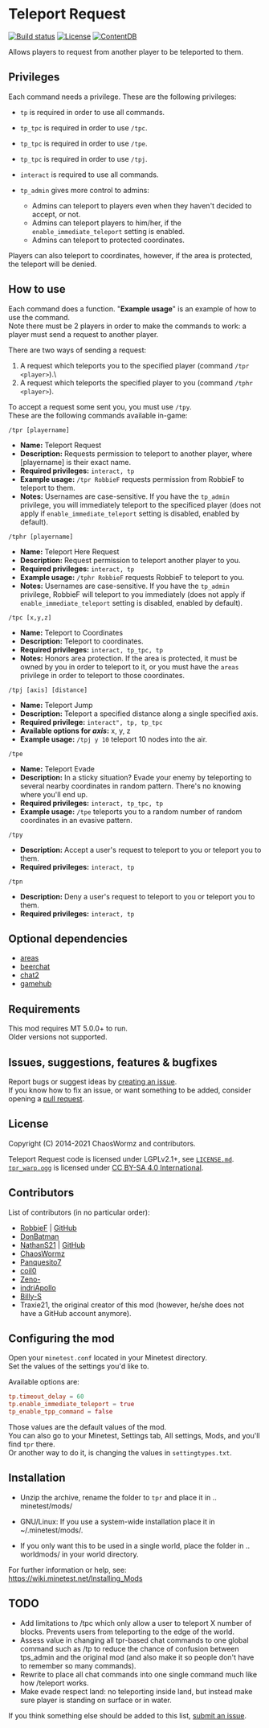 # Teleport Request

[![Build status](https://github.com/ChaosWormz/teleport-request/workflows/build/badge.svg)](https://github.com/ChaosWormz/teleport-request/actions)
[![License](https://img.shields.io/badge/license-LGPLv2.1%2B-blue.svg)](https://www.gnu.org/licenses/old-licenses/lgpl-2.1.en.html)
[![ContentDB](https://content.minetest.net/packages/Traxie21/tpr/shields/downloads/)](https://content.minetest.net/packages/Traxie21/tpr/)

Allows players to request from another player to be teleported to them.

## Privileges

Each command needs a privilege. These are the following privileges:

- `tp` is required in order to use all commands.
- `tp_tpc` is required in order to use `/tpc`.
- `tp_tpc` is required in order to use `/tpe`.
- `tp_tpc` is required in order to use `/tpj`.
- `interact` is required to use all commands.
- `tp_admin` gives more control to admins:

  - Admins can teleport to players even when they haven't decided to accept, or not.
  - Admins can teleport players to him/her, if the `enable_immediate_teleport` setting is enabled.
  - Admins can teleport to protected coordinates.

Players can also teleport to coordinates, however, if the area is protected, the teleport will be denied.

## How to use

Each command does a function. "**Example usage**" is an example of how to use the command.\
Note there must be 2 players in order to make the commands to work: a player must send a request to another player.

There are two ways of sending a request:

1. A request which teleports you to the specified player (command `/tpr <player>`).\
2. A request which teleports the specified player to you (command `/tphr <player>`).

To accept a request some sent you, you must use `/tpy`.\
These are the following commands available in-game:

``` /tpr [playername] ```

- **Name:** Teleport Request
- **Description:** Requests permission to teleport to another player, where [playername] is their exact name.
- **Required privileges:** `interact, tp`
- **Example usage:** `/tpr RobbieF` requests permission from RobbieF to teleport to them.
- **Notes:** Usernames are case-sensitive. If you have the `tp_admin` privilege, you will immediately teleport to the specificed player (does not apply if `enable_immediate_teleport` setting is disabled, enabled by default).

``` /tphr [playername] ```

- **Name:** Teleport Here Request
- **Description:** Request permission to teleport another player to you.
- **Required privileges:** `interact, tp`
- **Example usage:** `/tphr RobbieF` requests RobbieF to teleport to you.
- **Notes:** Usernames are case-sensitive. If you have the `tp_admin` privilege, RobbieF will teleport to you immediately (does not apply if `enable_immediate_teleport` setting is disabled, enabled by default).

``` /tpc [x,y,z] ```

- **Name:** Teleport to Coordinates
- **Description:** Teleport to coordinates.
- **Required privileges:** `interact, tp_tpc, tp`
- **Notes:** Honors area protection. If the area is protected, it must be owned by you in order to teleport to it, or you must have the `areas` privilege in order to teleport to those coordinates.

``` /tpj [axis] [distance] ```

- **Name:** Teleport Jump
- **Description:** Teleport a specified distance along a single specified axis.
- **Required privilege:** `interact", tp, tp_tpc`
- **Available options for *axis*:** x, y, z
- **Example usage:** `/tpj y 10` teleport 10 nodes into the air.

``` /tpe ```

- **Name:** Teleport Evade
- **Description:** In a sticky situation? Evade your enemy by teleporting to several nearby coordinates in random pattern. There's no knowing where you'll end up.
- **Required privileges:** `interact, tp_tpc, tp`
- **Example usage:** `/tpe` teleports you to a random number of random coordinates in an evasive pattern.

``` /tpy ```

- **Description:** Accept a user's request to teleport to you or teleport you to them.
- **Required privileges:** `interact, tp`

``` /tpn ```

- **Description:** Deny a user's request to teleport to you or teleport you to them.
- **Required privileges:** `interact, tp`

## Optional dependencies

- [areas](https://github.com/minetest-mods/areas)
- [beerchat](https://github.com/minetest-beerchat/beerchat)
- [chat2](https://github.com/minetest-mods/chat2)
- [gamehub](https://github.com/shivajiva101/minetest-gamehub)

## Requirements

This mod requires MT 5.0.0+ to run.\
Older versions not supported.

## Issues, suggestions, features & bugfixes

Report bugs or suggest ideas by [creating an issue](https://github.com/ChaosWormz/teleport-request/issues/new).\
If you know how to fix an issue, or want something to be added, consider opening a [pull request](https://github.com/ChaosWormz/teleport-request/compare).

## License

Copyright (C) 2014-2021 ChaosWormz and contributors.

Teleport Request code is licensed under LGPLv2.1+, see [`LICENSE.md`](LICENSE.md).\
[`tpr_warp.ogg`](sounds/tpr_warp.ogg) is licensed under [CC BY-SA 4.0 International](https://creativecommons.org/licenses/by-sa/4.0/).

## Contributors

List of contributors (in no particular order):

- [RobbieF](https://minetest.tv) | [GitHub](https://github.com/Cat5TV)
- [DonBatman](https://github.com/donbatman)
- [NathanS21](http://nathansalapat.com/) | [GitHub](https://github.com/NathanSalapat)
- [ChaosWormz](https://github.com/ChaosWormz)
- [Panquesito7](https://github.com/Panquesito7)
- [coil0](https://github.com/coil0)
- [Zeno-](https://github.com/Zeno-)
- [indriApollo](https://github.com/indriApollo)
- [Billy-S](https://github.com/Billy-S)
- Traxie21, the original creator of this mod (however, he/she does not have a GitHub account anymore).

## Configuring the mod

Open your `minetest.conf` located in your Minetest directory.\
Set the values of the settings you'd like to.

Available options are:

```conf
tp.timeout_delay = 60
tp.enable_immediate_teleport = true
tp_enable_tpp_command = false
```

Those values are the default values of the mod.\
You can also go to your Minetest, Settings tab, All settings, Mods, and you'll find `tpr` there.\
Or another way to do it, is changing the values in `settingtypes.txt`.

## Installation

- Unzip the archive, rename the folder to `tpr` and
place it in .. minetest/mods/

- GNU/Linux: If you use a system-wide installation place
    it in ~/.minetest/mods/.

- If you only want this to be used in a single world, place
    the folder in .. worldmods/ in your world directory.

For further information or help, see:\
<https://wiki.minetest.net/Installing_Mods>

## TODO

- Add limitations to /tpc which only allow a user to teleport X number of blocks. Prevents users from teleporting to the edge of the world.
- Assess value in changing all tpr-based chat commands to one global command such as /tp to reduce the chance of confusion between tps_admin and the original mod (and also make it so people don't have to remember so many commands).
- Rewrite to place all chat commands into one single command much like how /teleport works.
- Make evade respect land: no teleporting inside land, but instead make sure player is standing on surface or in water.

If you think something else should be added to this list, [submit an issue](https://github.com/ChaosWormz/teleport-request/issues/new).

